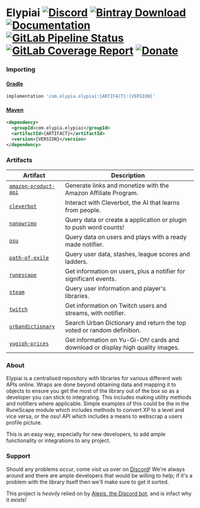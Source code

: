 # Elypiai [![Discord](https://discordapp.com/api/guilds/184657525990359041/widget.png)](https://discord.gg/hprGMaM) [![Bintray Download](https://api.bintray.com/packages/elypia/Elypiai/Elypiai/images/download.svg)](https://bintray.com/elypia/Elypiai/Elypiai/_latestVersion) [![Documentation](https://img.shields.io/badge/Docs-Elypiai-blue.svg)](https://elypiai.elypia.com/) [![GitLab Pipeline Status](https://gitlab.com/Elypia/Elypiai/badges/master/pipeline.svg)](https://gitlab.com/Elypia/Elypiai/commits/master) [![GitLab Coverage Report](https://gitlab.com/Elypia/Elypiai/badges/master/coverage.svg)](https://gitlab.com/Elypia/Elypiai/commits/master) [![Donate](https://img.shields.io/badge/Donate-PayPal-yellow.svg)](https://www.paypal.com/cgi-bin/webscr?cmd=_s-xclick&hosted_button_id=WLA5BMC34SJVG)

### Importing
#### [Gradle](https://gradle.org/)
```gradle
implementation 'com.elypia.elypiai:{ARTIFACT}:{VERSION}'
```

#### [Maven](https://maven.apache.org/)
```xml
<dependency>
  <groupId>com.elypia.elypiai</groupId>
  <artifactId>{ARTIFACT}</artifactId>
  <version>{VERSION}</version>
</dependency>
```

### **Artifacts**
Artifact | Description
-------- | -----------
[`amazon-product-api`](https://affiliate-program.amazon.com/) | Generate links and monetize with the Amazon Affiliate Program.
[`cleverbot`](https://www.cleverbot.com/api/) | Interact with Cleverbot, the AI that learns from people.
[`nanowrimo`](https://nanowrimo.org/wordcount_api) | Query data or create a application or plugin to push word counts!
[`osu`](https://github.com/ppy/osu-api/wiki) | Query data on users and plays with a ready made notifier.
[`path-of-exile`](https://www.pathofexile.com/developer/docs/api-resources) | Query user data, stashes, league scores and ladders.
[`runescape`](http://runescape.wikia.com/wiki/Application_programming_interface) | Get information on users, plus a notifier for significant events.
[`steam`](https://steamcommunity.com/dev) | Query user information and player's libraries.
[`twitch`](https://dev.twitch.tv/docs) | Get information on Twitch users and streams, with notifier.
[`urbandictionary`](http://api.urbandictionary.com/v0/define?term=api) | Search Urban Dictionary and return the top voted or random definition.
[`yugioh-prices`](http://docs.yugiohprices.apiary.io/) | Get information on Yu-Gi-Oh! cards and download or display high quality images.

### About
Elypiai is a centralised repository with libraries for various different web APIs online. Wraps are done beyond obtaining data and mapping it to objects to ensure you get the most of the library out of the box so as a developer you can stick to integrating. This includes making utility methods and notifiers where applicable. Simple examples of this could be the in the RuneScape module which includes methods to convert XP to a level and vice versa, or the osu! API which includes a means to webscrap a users profile picture.

This is an easy way, especially for new developers, to add ample functionality or integrations to any project.

### Support
Should any problems occur, come visit us over on [Discord](https://discord.gg/hprGMaM)! We're always around and there are ample developers that would be willing to help; if it's a problem with the library itself then we'll make sure to get it sorted.

This project is _heavily_ relied on by [Alexis, the Discord bot](https://discordapp.com/oauth2/authorize?client_id=230716794212581376&scope=bot), and is infact why it exists!
